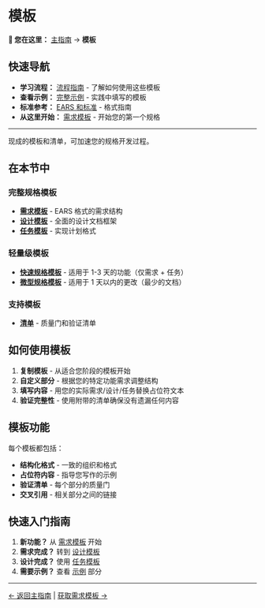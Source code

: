 # 模板

<!-- 导航元数据 -->
<!-- 部分：模板 | 级别：参考 | 先决条件：无 -->
<!-- 相关：process/README.md, examples/README.md, resources/standards.md -->

**📍 您在这里：** [主指南](../../README.md) → **模板**

## 快速导航
- **学习流程：** [流程指南](../process/README.md) - 了解如何使用这些模板
- **查看示例：** [完整示例](../examples/README.md) - 实践中填写的模板
- **标准参考：** [EARS 和标准](../resources/standards.md) - 格式指南
- **从这里开始：** [需求模板](requirements-template.md) - 开始您的第一个规格

---

现成的模板和清单，可加速您的规格开发过程。

## 在本节中

### 完整规格模板
- **[需求模板](requirements-template.md)** - EARS 格式的需求结构
- **[设计模板](design-template.md)** - 全面的设计文档框架
- **[任务模板](tasks-template.md)** - 实现计划格式

### 轻量级模板
- **[快速规格模板](quick-spec-template.md)** - 适用于 1-3 天的功能（仅需求 + 任务）
- **[微型规格模板](micro-spec-template.md)** - 适用于 1 天以内的更改（最少的文档）

### 支持模板
- **[清单](checklists.md)** - 质量门和验证清单

## 如何使用模板

1. **复制模板** - 从适合您阶段的模板开始
2. **自定义部分** - 根据您的特定功能需求调整结构
3. **填写内容** - 用您的实际需求/设计/任务替换占位符文本
4. **验证完整性** - 使用附带的清单确保没有遗漏任何内容

## 模板功能

每个模板都包括：
- **结构化格式** - 一致的组织和格式
- **占位符内容** - 指导您写作的示例
- **验证清单** - 每个部分的质量门
- **交叉引用** - 相关部分之间的链接

## 快速入门指南

1. **新功能？** 从 [需求模板](requirements-template.md) 开始
2. **需求完成？** 转到 [设计模板](design-template.md)
3. **设计完成？** 使用 [任务模板](tasks-template.md)
4. **需要示例？** 查看 [示例](../examples/README.md) 部分

---

[← 返回主指南](../../README.md) | [获取需求模板 →](requirements-template.md)